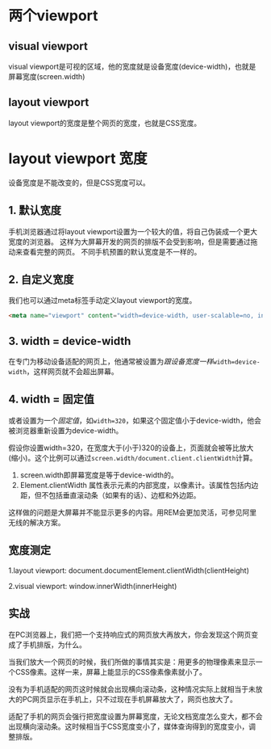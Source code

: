 # 两个viewport
## visual viewport
visual viewport是可视的区域，他的宽度就是设备宽度(device-width)，也就是屏幕宽度(screen.width)
## layout viewport
layout viewport的宽度是整个网页的宽度，也就是CSS宽度。

# layout viewport 宽度
设备宽度是不能改变的，但是CSS宽度可以。

## 1. 默认宽度
手机浏览器通过将layout viewport设置为一个较大的值，将自己伪装成一个更大宽度的浏览器。
这样为大屏幕开发的网页的排版不会受到影响，但是需要通过拖动来查看完整的网页。
不同手机预置的默认宽度是不一样的。

## 2. 自定义宽度
我们也可以通过meta标签手动定义layout viewport的宽度。
````html
<meta name="viewport" content="width=device-width, user-scalable=no, initial-scale=0.5"/>
````

## 3. width = device-width
在专门为移动设备适配的网页上，他通常被设置为*跟设备宽度一样*`width=device-width`，这样网页就不会超出屏幕。

## 4. width = 固定值
或者设置为一个*固定值*，如`width=320`，如果这个固定值小于device-width，他会被浏览器重新设置为device-width。

假设你设置width=320，在宽度大于(小于)320的设备上，页面就会被等比放大(缩小)。这个比例可以通过`screen.width/document.client.clientWidth`计算。

1. screen.width即屏幕宽度是等于device-width的。
2. Element.clientWidth 属性表示元素的内部宽度，以像素计。该属性包括内边距，但不包括垂直滚动条（如果有的话）、边框和外边距。

这样做的问题是大屏幕并不能显示更多的内容。用REM会更加灵活，可参见阿里无线的解决方案。

## 宽度测定
1.layout viewport:
document.documentElement.clientWidth(clientHeight)

2.visual viewport:
window.innerWidth(innerHeight)


## 实战
在PC浏览器上，我们把一个支持响应式的网页放大再放大，你会发现这个网页变成了手机排版，为什么。

当我们放大一个网页的时候，我们所做的事情其实是：用更多的物理像素来显示一个CSS像素。这样一来，屏幕上能显示的CSS像素像素就小了。

没有为手机适配的网页这时候就会出现横向滚动条，这种情况实际上就相当于未放大的PC网页显示在手机上，只不过现在手机屏幕放大了，网页也放大了。

适配了手机的网页会强行把宽度设置为屏幕宽度，无论文档宽度怎么变大，都不会出现横向滚动条。这时候相当于CSS宽度变小了，媒体查询得到的宽度变小，调整排版。






